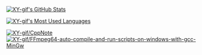 <!-- XY-gif's GitHub Stats -->

<p>
	<a href="https://github-readme-stats.vercel.app/api?username=XY-gif&theme=radical&count_private=false&show_icons=true">
	<img alt="XY-gif's GitHub Stats"  src="https://github-readme-stats.vercel.app/api?username=XY-gif&theme=radical&count_private=false&show_icons=true" />
</a>
</p>


<!-- XY-gif's Most Used Languages -->

<p>
	<a href="https://github-readme-stats.vercel.app/api/top-langs/?username=XY-gif&theme=radical&hide_title=false&layout=compact&hide=css%2Chtml%2Cless">
	<img alt="XY-gif's Most Used Languages"  src="https://github-readme-stats.vercel.app/api/top-langs/?username=XY-gif&theme=radical&hide_title=false&layout=compact&hide=css%2Chtml%2Cless" />
</a>
</p>

<!-- XY-gif's GitHub Pinned Repositories -->

<a href="https://github.com/XY-gif/CppNote">
	<img alt="XY-gif/CppNote"  src="https://github-readme-stats.vercel.app/api/pin?username=XY-gif&theme=radical&show_owner=false&repo=CppNote" />
</a><a href="https://github.com/XY-gif/FFmpeg64-auto-compile-and-run-scripts-on-windows-with-gcc-MinGw">
	<img alt="XY-gif/FFmpeg64-auto-compile-and-run-scripts-on-windows-with-gcc-MinGw"  src="https://github-readme-stats.vercel.app/api/pin?username=XY-gif&theme=radical&show_owner=false&repo=FFmpeg64-auto-compile-and-run-scripts-on-windows-with-gcc-MinGw" />
</a>
